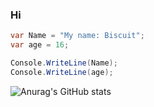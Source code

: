 ### Hi 

```C#
var Name = "My name: Biscuit";
var age = 16;

Console.WriteLine(Name);
Console.WriteLine(age);
```

![Anurag's GitHub stats](https://github-readme-stats.vercel.app/api?username=BiscuiTheHobkin&show_icons=true&theme=radical)
